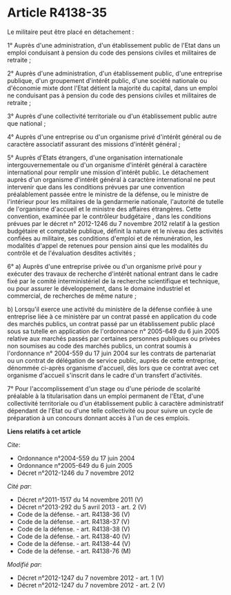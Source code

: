 # Article R4138-35

Le militaire peut être placé en détachement : 

1° Auprès d'une administration, d'un établissement public de l'Etat dans un emploi conduisant à pension du code des pensions
civiles et militaires de retraite ; 

2° Auprès d'une administration, d'un établissement public, d'une entreprise publique, d'un groupement d'intérêt public, d'une
société nationale ou d'économie mixte dont l'Etat détient la majorité du capital, dans un emploi ne conduisant pas à pension
du code des pensions civiles et militaires de retraite ; 

3° Auprès d'une collectivité territoriale ou d'un établissement public autre que national ; 

4° Auprès d'une entreprise ou d'un organisme privé d'intérêt général ou de caractère associatif assurant des missions
d'intérêt général ; 

5° Auprès d'Etats étrangers, d'une organisation internationale intergouvernementale ou d'un organisme d'intérêt général à
caractère international pour remplir une mission d'intérêt public. Le détachement auprès d'un organisme d'intérêt général à
caractère international ne peut intervenir que dans les conditions prévues par une convention préalablement passée entre le
ministre de la défense, ou le ministre de l'intérieur pour les militaires de la gendarmerie nationale, l'autorité de tutelle
de l'organisme d'accueil et le ministre des affaires étrangères. Cette convention, examinée par      le contrôleur
budgétaire , dans les conditions prévues par le décret n° 2012-1246 du 7 novembre 2012 relatif à la gestion budgétaire et
comptable publique, définit la nature et le niveau des activités confiées au militaire, ses conditions d'emploi et de
rémunération, les modalités d'appel de retenues pour pension ainsi que les modalités du contrôle et de l'évaluation desdites
activités ; 

6° a) Auprès d'une entreprise privée ou d'un organisme privé pour y exécuter des travaux de recherche d'intérêt national
entrant dans le cadre fixé par le comité interministériel de la recherche scientifique et technique, ou pour assurer le
développement, dans le domaine industriel et commercial, de recherches de même nature ; 

b) Lorsqu'il exerce une activité du ministère de la défense confiée à une entreprise liée à ce ministère par un contrat passé
en application du code des marchés publics, un contrat passé par un établissement public placé sous sa tutelle en application
de l'ordonnance n° 2005-649 du 6 juin 2005 relative aux marchés passés par certaines personnes publiques ou privées non
soumises au code des marchés publics, un contrat soumis à l'ordonnance n° 2004-559 du 17 juin 2004 sur les contrats de
partenariat ou un contrat de délégation de service public, auprès de cette entreprise, dénommée ci-après organisme d'accueil,
dès lors que ce contrat avec cet organisme d'accueil s'inscrit dans le cadre d'un transfert d'activités. 

7° Pour l'accomplissement d'un stage ou d'une période de scolarité préalable à la titularisation dans un emploi permanent de
l'Etat, d'une collectivité territoriale ou d'un établissement public à caractère administratif dépendant de l'Etat ou d'une
telle collectivité ou pour suivre un cycle de préparation à un concours donnant accès à l'un de ces emplois.

**Liens relatifs à cet article**

_Cite_:

  - Ordonnance n°2004-559 du 17 juin 2004
  - Ordonnance n°2005-649 du 6 juin 2005
  - Décret n°2012-1246 du 7 novembre 2012

_Cité par_:

  - Décret n°2011-1517 du 14 novembre 2011 (V)
  - Décret n°2013-292 du 5 avril 2013 - art. 2 (V)
  - Code de la défense. - art. R4138-36 (V)
  - Code de la défense. - art. R4138-37 (V)
  - Code de la défense. - art. R4138-38 (V)
  - Code de la défense. - art. R4138-40 (V)
  - Code de la défense. - art. R4138-44 (V)
  - Code de la défense. - art. R4138-76 (M)

_Modifié par_:

  - Décret n°2012-1247 du 7 novembre 2012 - art. 1 (V)
  - Décret n°2012-1247 du 7 novembre 2012 - art. 2 (V)
